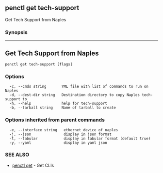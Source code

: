 ## penctl get tech-support

Get Tech Support from Naples

### Synopsis



-------------------------------
 Get Tech Support from Naples 
-------------------------------


```
penctl get tech-support [flags]
```

### Options

```
  -c, --cmds string       YML file with list of commands to run on Naples
  -d, --dest-dir string   Destination directory to copy Naples tech-support to
  -h, --help              help for tech-support
  -b, --tarball string    Name of tarball to create
```

### Options inherited from parent commands

```
  -e, --interface string   ethernet device of naples
  -j, --json               display in json format
  -t, --tabular            display in tabular format (default true)
  -y, --yaml               display in yaml json
```

### SEE ALSO
* [penctl get](penctl_get.md)	 - Get CLIs

